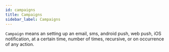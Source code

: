 ```yaml
---
id: campaigns
title: Campaigns
sidebar_label: Campaigns
---
```


`Campaign` means an setting up an email, sms, android push,
web push, iOS notification, at a certain time, number of times,
recursive, or on occurrence of any action.

